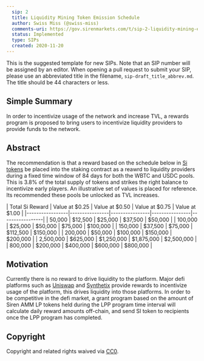 ```yaml
---
  sip: 2
  title: Liquidity Mining Token Emission Schedule
  author: Swiss Miss (@swiss-miss)
  comments-uri: https://gov.sirenmarkets.com/t/sip-2-liquidity-mining-emission-proposal/18
  status: Implemented
  type: SIPs
  created: 2020-11-20
---
```


<!--You can leave these HTML comments in your merged SIP and delete the visible
duplicate text guides, they 
will not appear and may be helpful to refer to if you edit it again. This is the
suggested template for new SIPs. 
Note that an SIP number will be assigned by an editor. When opening a pull
request to submit your SIP, 
please use an abbreviated title in the filename, `sip-draft_title_abbrev.md`.
The title should be 44 characters or less.-->
This is the suggested template for new SIPs. Note that an SIP number will be
assigned by an editor. When opening 
a pull request to submit your SIP, please use an abbreviated title in the
filename, `sip-draft_title_abbrev.md`. 
The title should be 44 characters or less.

## Simple Summary
<!--"If you can't explain it simply, you don't understand it well enough."
Simply describe the outcome the proposed 
changes intends to achieve. This should be non-technical and accessible to a
casual community member.-->
In order to incentivize usage of the network and increase TVL, a rewards program
is proposed to bring users 
to incentivize liquidity providers to provide funds to the network.

## Abstract
<!--A short (~200 word) description of the proposed change, the abstract should
clearly describe the proposed 
change. This is what *will* be done if the SIP is implemented, not *why* it
should be done or *how* it will be done. 
If the SIP proposes deploying a new contract, write, "we propose to deploy a new
contract that will do x".-->
The recommendation is that a reward based on the schedule below in [Si
tokens](https://etherscan.io/token/0xD23Ac27148aF6A2f339BD82D0e3CFF380b5093de) 
be placed into the staking contract as a reawrd to liquidity providers during a
fixed time window of 84 days for both the 
WBTC and USDC pools. This is 3.8% of the total supply of tokens and strikes the
right balance to incentivize early players. An illustrative
set of values is placed for reference. Its recommended these pools be unlocked
as TVL increases.

| Total Si Reward | Value at $0.25 | Value at $0.50 | Value at $0.75 | Value at
$1.00  |
|-----------------|----------------|----------------|----------------|-----------------|
|          50,000 |        $12,500 |        $25,000 |        $37,500 |
$50,000 |
|         100,000 |        $25,000 |        $50,000 |        $75,000 |
$100,000 |
|         150,000 |        $37,500 |        $75,000 |       $112,500 |
$150,000 |
|         200,000 |        $50,000 |       $100,000 |       $150,000 |
$200,000 |
|       2,500,000 |       $625,000 |     $1,250,000 |     $1,875,000 |
$2,500,000 |
|         800,000 |       $200,000 |       $400,000 |       $600,000 |
$800,000 |

## Motivation
<!--This is the problem statement. This is the *why* of the SIP. It should
clearly explain *why* the current state 
of the protocol is inadequate.  It is critical that you explain *why* the change
is needed, if the SIP proposes changing 
how something is calculated, you must address *why* the current calculation is
innaccurate or wrong. This is not the 
place to describe how the SIP will address the issue!-->
Currently there is no reward to drive liquidity to the platform. Major defi
platforms such 
as
[Uniswap](https://www.coindesk.com/uniswap-dharma-retroactive-uni-airdrop-defi-governance)
and 
[Synthetix](https://blog.synthetix.io/what-you-need-to-know-before-staking-snx-for-the-first-time/)
provide rewards 
to incentivize usage of the platform, this drives liquidity into those
platforms. In order to be competitive in the defi 
market, a grant program based on the amount of Siren AMM LP tokens held during
the LPP program time interval will calculate daily reward amounts off-chain, and
send SI token to recipients once the LPP program has completed.

## Copyright
Copyright and related rights waived via [CC0](https://creativecommons.org/publicdomain/zero/1.0/).
